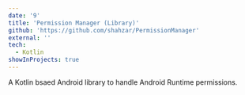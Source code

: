 ```yaml
---
date: '9'
title: 'Permission Manager (Library)'
github: 'https://github.com/shahzar/PermissionManager'
external: ''
tech:
  - Kotlin
showInProjects: true
---
```


A Kotlin bsaed Android library to handle Android Runtime permissions.
